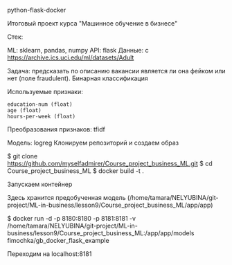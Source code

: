 
python-flask-docker

Итоговый проект курса "Машинное обучение в бизнесе"

Стек:

ML: sklearn, pandas, numpy API: flask Данные: с https://archive.ics.uci.edu/ml/datasets/Adult

Задача: предсказать по описанию вакансии является ли она фейком или нет (поле fraudulent). Бинарная классификация

Используемые признаки:

    education-num (float)
    age (float)
    hours-per-week (float)

Преобразования признаков: tfidf

Модель: logreg
Клонируем репозиторий и создаем образ

$ git clone https://github.com/myselfadmirer/Course_project_business_ML.git 
$ cd Course_project_business_ML 
$ docker build -t  .

Запускаем контейнер

Здесь хранится предобученная модель (/home/tamara/NELYUBINA/git-project/ML-in-business/lesson9/Course_project_business_ML/app/app)

$ docker run -d -p 8180:8180 -p 8181:8181 -v /home/tamara/NELYUBINA/git-project/ML-in-business/lesson9/Course_project_business_ML:/app/app/models fimochka/gb_docker_flask_example

Переходим на localhost:8181

